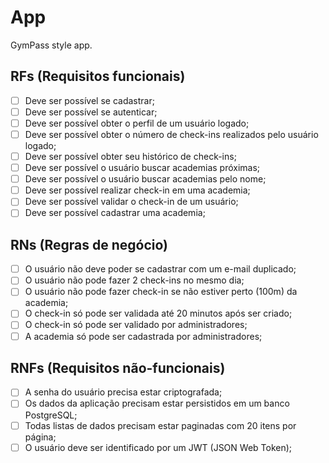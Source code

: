 # App

GymPass style app.

## RFs (Requisitos funcionais)

 - [ ] Deve ser possível se cadastrar;
 - [ ] Deve ser possível se autenticar;
 - [ ] Deve ser possível obter o perfil de um usuário logado;
 - [ ] Deve ser possível obter o número de check-ins realizados pelo usuário logado;
 - [ ] Deve ser possível obter seu histórico de check-ins;
 - [ ] Deve ser possível o usuário buscar academias próximas;
 - [ ] Deve ser possível o usuário buscar academias pelo nome;
 - [ ] Deve ser possível realizar check-in em uma academia;
 - [ ] Deve ser possível validar o check-in de um usuário;
 - [ ] Deve ser possível cadastrar uma academia;

## RNs (Regras de negócio)

 - [ ] O usuário não deve poder se cadastrar com um e-mail duplicado;
 - [ ] O usuário não pode fazer 2 check-ins no mesmo dia;
 - [ ] O usuário não pode fazer check-in se não estiver perto (100m) da academia;
 - [ ] O check-in só pode ser validada até 20 minutos após ser criado;
 - [ ] O check-in só pode ser validado por administradores;
 - [ ] A academia só pode ser cadastrada por administradores;

## RNFs (Requisitos não-funcionais)

 - [ ] A senha do usuário precisa estar criptografada;
 - [ ] Os dados da aplicação precisam estar persistidos em um banco PostgreSQL;
 - [ ] Todas listas de dados precisam estar paginadas com 20 itens por página;
 - [ ] O usuário deve ser identificado por um JWT (JSON Web Token);